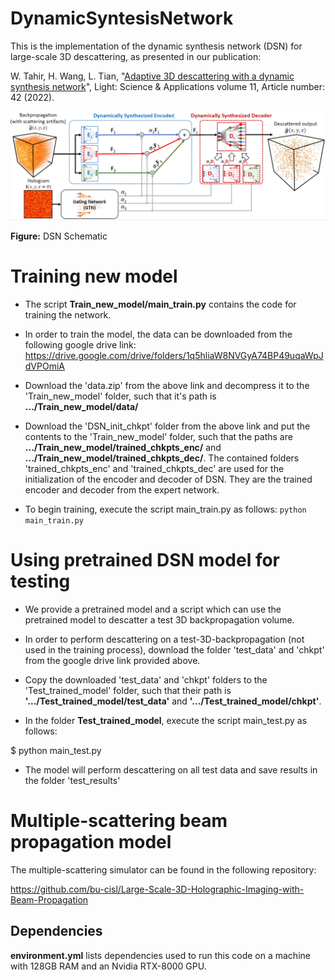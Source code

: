 # DynamicSyntesisNetwork

This is the implementation of the dynamic synthesis network (DSN) for large-scale 3D descattering, as presented in our publication:

W. Tahir, H. Wang, L. Tian, "[Adaptive 3D descattering with a dynamic synthesis network](https://www.nature.com/articles/s41377-022-00730-x)", Light: Science & Applications volume 11, Article number: 42 (2022).


![DSN Schematic](DSN_schematic.PNG)

**Figure:** DSN Schematic

# Training new model
* The script **Train_new_model/main_train.py** contains the code for training the network. 

* In order to train the model, the data can be downloaded from the following google drive link:
https://drive.google.com/drive/folders/1q5hliaW8NVGyA74BP49uqaWpJdVPOmiA

* Download the 'data.zip' from the above link and decompress it to the 'Train_new_model' folder, such that it's path is **.../Train_new_model/data/**
* Download the 'DSN_init_chkpt' folder from the above link and put the contents to the 'Train_new_model' folder, such that the paths are  **.../Train_new_model/trained_chkpts_enc/** and  **.../Train_new_model/trained_chkpts_dec/**. The contained folders 'trained_chkpts_enc' and 'trained_chkpts_dec' are used for the initialization of the encoder and decoder of DSN. They are the trained encoder and decoder from the expert network. 
* To begin training, execute the script main_train.py as follows:
`python main_train.py`

# Using pretrained DSN model for testing

* We provide a pretrained model and a script which can use the pretrained model to descatter a test 3D backpropagation volume. 

* In order to perform descattering on a test-3D-backpropagation (not used in the training process), download the folder 'test_data' and 'chkpt' from the google drive link provided above.

* Copy the downloaded 'test_data' and 'chkpt' folders to the 'Test_trained_model' folder, such that their path is **'.../Test_trained_model/test_data'** and  **'.../Test_trained_model/chkpt'**. 

* In the folder **Test_trained_model**, execute the script main_test.py as follows:

$ python main_test.py

* The model will perform descattering on all test data and save results in the folder 'test_results'

# Multiple-scattering beam propagation model
The multiple-scattering simulator can be found in the following repository:

https://github.com/bu-cisl/Large-Scale-3D-Holographic-Imaging-with-Beam-Propagation

## Dependencies
**environment.yml** lists dependencies used to run this code on a machine with 128GB RAM and an Nvidia RTX-8000 GPU.
